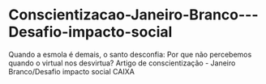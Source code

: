 # Conscientizacao-Janeiro-Branco---Desafio-impacto-social
Quando a esmola é demais, o santo desconfia: Por que não percebemos quando o virtual nos desvirtua? Artigo de conscientização - Janeiro Branco/Desafio impacto social CAIXA
